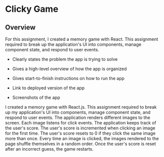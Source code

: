 # Clicky Game

## Overview

For this assignment, I created a memory game with React. This assignment  required  to break up the application's UI into components, manage component state, and respond to user events.

- Clearly states the problem the app is trying to solve

- Gives a high-level overview of how the app is organized

- Gives start-to-finish instructions on how to run the app

- Link to deployed version of the app

- Screenshots of the app


I created a memory game with React.js. This assignment required to break up my application's UI into components, manage component state, and respond to user events. 
The application renders different images to the screen. Each image listens for click events. The application keeps track of the user's score. The user's score is incremented when clicking an image for the first time. The user's score resets to 0 if they click the same image more than once. Every time an image is clicked, the images rendered to the page shuffle themselves in a random order. Once the user's score is reset after an incorrect guess, the game restarts.
